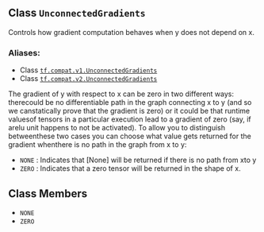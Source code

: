 

## Class  `UnconnectedGradients` 

Controls how gradient computation behaves when y does not depend on x.


### Aliases:
- Class [ `tf.compat.v1.UnconnectedGradients` ](/api_docs/python/tf/UnconnectedGradients)
- Class [ `tf.compat.v2.UnconnectedGradients` ](/api_docs/python/tf/UnconnectedGradients)

The gradient of y with respect to x can be zero in two different ways: therecould be no differentiable path in the graph connecting x to y (and so we canstatically prove that the gradient is zero) or it could be that runtime valuesof tensors in a particular execution lead to a gradient of zero (say, if arelu unit happens to not be activated). To allow you to distinguish betweenthese two cases you can choose what value gets returned for the gradient whenthere is no path in the graph from x to y:
-  `NONE` : Indicates that [None] will be returned if there is no path from xto y
-  `ZERO` : Indicates that a zero tensor will be returned in the shape of x.


## Class Members
-  `NONE`  []()
-  `ZERO`  []()
